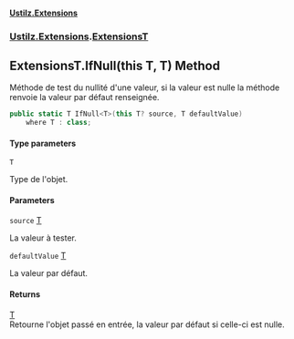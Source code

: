 #### [Ustilz.Extensions](index.md 'index')
### [Ustilz.Extensions](Ustilz.Extensions.md 'Ustilz.Extensions').[ExtensionsT](Ustilz.Extensions.ExtensionsT.md 'Ustilz.Extensions.ExtensionsT')

## ExtensionsT.IfNull<T>(this T, T) Method

Méthode de test du nullité d'une valeur, si la valeur est nulle la méthode renvoie la valeur par défaut renseignée.

```csharp
public static T IfNull<T>(this T? source, T defaultValue)
    where T : class;
```
#### Type parameters

<a name='Ustilz.Extensions.ExtensionsT.IfNull_T_(thisT,T).T'></a>

`T`

Type de l'objet.
#### Parameters

<a name='Ustilz.Extensions.ExtensionsT.IfNull_T_(thisT,T).source'></a>

`source` [T](Ustilz.Extensions.ExtensionsT.IfNull_T_(thisT,T).md#Ustilz.Extensions.ExtensionsT.IfNull_T_(thisT,T).T 'Ustilz.Extensions.ExtensionsT.IfNull<T>(this T, T).T')

La valeur à tester.

<a name='Ustilz.Extensions.ExtensionsT.IfNull_T_(thisT,T).defaultValue'></a>

`defaultValue` [T](Ustilz.Extensions.ExtensionsT.IfNull_T_(thisT,T).md#Ustilz.Extensions.ExtensionsT.IfNull_T_(thisT,T).T 'Ustilz.Extensions.ExtensionsT.IfNull<T>(this T, T).T')

La valeur par défaut.

#### Returns
[T](Ustilz.Extensions.ExtensionsT.IfNull_T_(thisT,T).md#Ustilz.Extensions.ExtensionsT.IfNull_T_(thisT,T).T 'Ustilz.Extensions.ExtensionsT.IfNull<T>(this T, T).T')  
Retourne l'objet passé en entrée, la valeur par défaut si celle-ci est nulle.